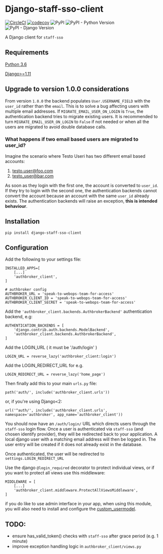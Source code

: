 # Django-staff-sso-client

[![CircleCI](https://circleci.com/gh/uktrade/django-staff-sso-client/tree/master.svg?style=svg)](https://circleci.com/gh/uktrade/django-staff-sso-client/tree/master)
[![codecov](https://codecov.io/gh/uktrade/django-staff-sso-client/branch/master/graph/badge.svg)](https://codecov.io/gh/uktrade/django-staff-sso-client)
![PyPI](https://img.shields.io/pypi/v/django-staff-sso-client.svg)
![PyPI - Python Version](https://img.shields.io/pypi/pyversions/django-staff-sso-client.svg)
![PyPI - Django Version](https://img.shields.io/pypi/djversions/django-staff-sso-client.svg)


A Django client for `staff-sso`


## Requirements

[Python 3.6](https://www.python.org/downloads/release/python-368/)

[Django>=1.11](https://www.djangoproject.com/)

## Upgrade to version 1.0.0 considerations

From version `1.0.0` the backend populates `User.USERNAME_FIELD` with the `user_id` rather than the `email`. This is
to solve a bug affecting users with multiple email addresses.
If `MIGRATE_EMAIL_USER_ON_LOGIN` is `True`, the authentication backend tries to migrate existing users.
It is recommended to turn `MIGRATE_EMAIL_USER_ON_LOGIN` to `False` if not needed or when all the users are migrated to avoid 
double database calls.

### What happens if two email based users are migrated to user_id?
Imagine the scenario where Testo Useri has two different email based accounts:

1) testo.user@foo.com
2) testo_user@bar.com

As soon as they login with the first one, the account is converted to `user_id`.
If they try to login with the second one, the authentication backends cannot convert the account because an account with the
same `user_id` already exists.
The authentication backends will raise an exception, **this is intended behaviour**.
 

## Installation

`pip install django-staff-sso-client`

## Configuration

Add the following to your settings file:

```
INSTALLED_APPS=[
    [...]
    'authbroker_client',
]
```

```
# authbroker config
AUTHBROKER_URL = 'speak-to-webops-team-for-access'
AUTHBROKER_CLIENT_ID = 'speak-to-webops-team-for-access'
AUTHBROKER_CLIENT_SECRET = 'speak-to-webops-team-for-access'
```

Add the `'authbroker_client.backends.AuthbrokerBackend'` authentication backend, e.g:

```
AUTHENTICATION_BACKENDS = [
    'django.contrib.auth.backends.ModelBackend',
    'authbroker_client.backends.AuthbrokerBackend',
]
```

Add the LOGIN_URL ( it must be '/auth/login' )

```
LOGIN_URL = reverse_lazy('authbroker_client:login')
```

Add the LOGIN_REDIRECT_URL for e.g.
```
LOGIN_REDIRECT_URL = reverse_lazy('home_page')
```

Then finally add this to your main `urls.py` file:

`path('auth/', include('authbroker_client.urls'))`

or, if you're using Django<2:

`url('^auth/', include('authbroker_client.urls', namespace='authbroker', app_name='authbroker_client'))`


You should now have an `/auth/login/` URL which directs users through the `staff-sso` login flow. Once a user is
authenticated via `staff-sso` (and chosen identify provider), they will be redirected back to your application.
A local django user with a matching email address will then be logged in. The user entry will be created if it does
not already exist in the database.

Once authenticated, the user will be redirected to `settings.LOGIN_REDIRECT_URL`

Use the django `@login_required` decorator to protect individual views, or if you want to protect all views use this middleware:

```
MIDDLEWARE = [
    [...]
    'authbroker_client.middleware.ProtectAllViewsMiddleware',
]
```

if you do like to use admin interface  in your app, when using this module, you will also need to install and configure the [custom_usermodel](https://github.com/uktrade/django-staff-sso-usermodel).

## TODO:

* ensure has_valid_token() checks with `staff-sso` after grace period (e.g. 1 minute)
* improve exception handling logic in `authbroker_client/views.py`

